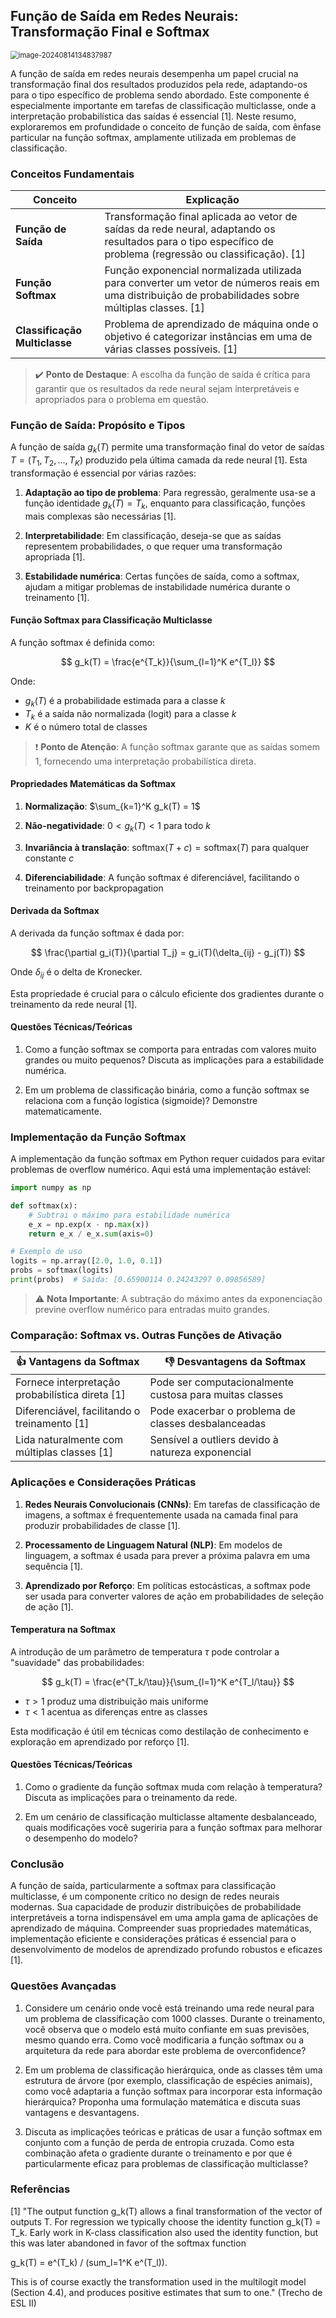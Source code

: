 ## Função de Saída em Redes Neurais: Transformação Final e Softmax

<img src="C:\Users\diego.rodrigues\AppData\Roaming\Typora\typora-user-images\image-20240814134837987.png" alt="image-20240814134837987" style="zoom: 80%;" />

A função de saída em redes neurais desempenha um papel crucial na transformação final dos resultados produzidos pela rede, adaptando-os para o tipo específico de problema sendo abordado. Este componente é especialmente importante em tarefas de classificação multiclasse, onde a interpretação probabilística das saídas é essencial [1]. Neste resumo, exploraremos em profundidade o conceito de função de saída, com ênfase particular na função softmax, amplamente utilizada em problemas de classificação.

### Conceitos Fundamentais

| Conceito                      | Explicação                                                   |
| ----------------------------- | ------------------------------------------------------------ |
| **Função de Saída**           | Transformação final aplicada ao vetor de saídas da rede neural, adaptando os resultados para o tipo específico de problema (regressão ou classificação). [1] |
| **Função Softmax**            | Função exponencial normalizada utilizada para converter um vetor de números reais em uma distribuição de probabilidades sobre múltiplas classes. [1] |
| **Classificação Multiclasse** | Problema de aprendizado de máquina onde o objetivo é categorizar instâncias em uma de várias classes possíveis. [1] |

> ✔️ **Ponto de Destaque**: A escolha da função de saída é crítica para garantir que os resultados da rede neural sejam interpretáveis e apropriados para o problema em questão.

### Função de Saída: Propósito e Tipos

A função de saída $g_k(T)$ permite uma transformação final do vetor de saídas $T = (T_1, T_2, ..., T_K)$ produzido pela última camada da rede neural [1]. Esta transformação é essencial por várias razões:

1. **Adaptação ao tipo de problema**: Para regressão, geralmente usa-se a função identidade $g_k(T) = T_k$, enquanto para classificação, funções mais complexas são necessárias [1].

2. **Interpretabilidade**: Em classificação, deseja-se que as saídas representem probabilidades, o que requer uma transformação apropriada [1].

3. **Estabilidade numérica**: Certas funções de saída, como a softmax, ajudam a mitigar problemas de instabilidade numérica durante o treinamento [1].

#### Função Softmax para Classificação Multiclasse

A função softmax é definida como:

$$
g_k(T) = \frac{e^{T_k}}{\sum_{l=1}^K e^{T_l}}
$$

Onde:
- $g_k(T)$ é a probabilidade estimada para a classe $k$
- $T_k$ é a saída não normalizada (logit) para a classe $k$
- $K$ é o número total de classes

> ❗ **Ponto de Atenção**: A função softmax garante que as saídas somem 1, fornecendo uma interpretação probabilística direta.

#### Propriedades Matemáticas da Softmax

1. **Normalização**: $\sum_{k=1}^K g_k(T) = 1$

2. **Não-negatividade**: $0 < g_k(T) < 1$ para todo $k$

3. **Invariância à translação**: $\text{softmax}(T + c) = \text{softmax}(T)$ para qualquer constante $c$

4. **Diferenciabilidade**: A função softmax é diferenciável, facilitando o treinamento por backpropagation

#### Derivada da Softmax

A derivada da função softmax é dada por:

$$
\frac{\partial g_i(T)}{\partial T_j} = g_i(T)(\delta_{ij} - g_j(T))
$$

Onde $\delta_{ij}$ é o delta de Kronecker.

Esta propriedade é crucial para o cálculo eficiente dos gradientes durante o treinamento da rede neural [1].

#### Questões Técnicas/Teóricas

1. Como a função softmax se comporta para entradas com valores muito grandes ou muito pequenos? Discuta as implicações para a estabilidade numérica.

2. Em um problema de classificação binária, como a função softmax se relaciona com a função logística (sigmoide)? Demonstre matematicamente.

### Implementação da Função Softmax

A implementação da função softmax em Python requer cuidados para evitar problemas de overflow numérico. Aqui está uma implementação estável:

```python
import numpy as np

def softmax(x):
    # Subtrai o máximo para estabilidade numérica
    e_x = np.exp(x - np.max(x))
    return e_x / e_x.sum(axis=0)

# Exemplo de uso
logits = np.array([2.0, 1.0, 0.1])
probs = softmax(logits)
print(probs)  # Saída: [0.65900114 0.24243297 0.09856589]
```

> ⚠️ **Nota Importante**: A subtração do máximo antes da exponenciação previne overflow numérico para entradas muito grandes.

### Comparação: Softmax vs. Outras Funções de Ativação

| 👍 Vantagens da Softmax                          | 👎 Desvantagens da Softmax                               |
| ----------------------------------------------- | ------------------------------------------------------- |
| Fornece interpretação probabilística direta [1] | Pode ser computacionalmente custosa para muitas classes |
| Diferenciável, facilitando o treinamento [1]    | Pode exacerbar o problema de classes desbalanceadas     |
| Lida naturalmente com múltiplas classes [1]     | Sensível a outliers devido à natureza exponencial       |

### Aplicações e Considerações Práticas

1. **Redes Neurais Convolucionais (CNNs)**: Em tarefas de classificação de imagens, a softmax é frequentemente usada na camada final para produzir probabilidades de classe [1].

2. **Processamento de Linguagem Natural (NLP)**: Em modelos de linguagem, a softmax é usada para prever a próxima palavra em uma sequência [1].

3. **Aprendizado por Reforço**: Em políticas estocásticas, a softmax pode ser usada para converter valores de ação em probabilidades de seleção de ação [1].

#### Temperatura na Softmax

A introdução de um parâmetro de temperatura $\tau$ pode controlar a "suavidade" das probabilidades:

$$
g_k(T) = \frac{e^{T_k/\tau}}{\sum_{l=1}^K e^{T_l/\tau}}
$$

- $\tau > 1$ produz uma distribuição mais uniforme
- $\tau < 1$ acentua as diferenças entre as classes

Esta modificação é útil em técnicas como destilação de conhecimento e exploração em aprendizado por reforço [1].

#### Questões Técnicas/Teóricas

1. Como o gradiente da função softmax muda com relação à temperatura? Discuta as implicações para o treinamento da rede.

2. Em um cenário de classificação multiclasse altamente desbalanceado, quais modificações você sugeriria para a função softmax para melhorar o desempenho do modelo?

### Conclusão

A função de saída, particularmente a softmax para classificação multiclasse, é um componente crítico no design de redes neurais modernas. Sua capacidade de produzir distribuições de probabilidade interpretáveis a torna indispensável em uma ampla gama de aplicações de aprendizado de máquina. Compreender suas propriedades matemáticas, implementação eficiente e considerações práticas é essencial para o desenvolvimento de modelos de aprendizado profundo robustos e eficazes [1].

### Questões Avançadas

1. Considere um cenário onde você está treinando uma rede neural para um problema de classificação com 1000 classes. Durante o treinamento, você observa que o modelo está muito confiante em suas previsões, mesmo quando erra. Como você modificaria a função softmax ou a arquitetura da rede para abordar este problema de overconfidence?

2. Em um problema de classificação hierárquica, onde as classes têm uma estrutura de árvore (por exemplo, classificação de espécies animais), como você adaptaria a função softmax para incorporar esta informação hierárquica? Proponha uma formulação matemática e discuta suas vantagens e desvantagens.

3. Discuta as implicações teóricas e práticas de usar a função softmax em conjunto com a função de perda de entropia cruzada. Como esta combinação afeta o gradiente durante o treinamento e por que é particularmente eficaz para problemas de classificação multiclasse?

### Referências

[1] "The output function g_k(T) allows a final transformation of the vector of outputs T. For regression we typically choose the identity function g_k(T) = T_k. Early work in K-class classification also used the identity function, but this was later abandoned in favor of the softmax function

g_k(T) = e^(T_k) / (sum_l=1^K e^(T_l)).

This is of course exactly the transformation used in the multilogit model (Section 4.4), and produces positive estimates that sum to one." (Trecho de ESL II)